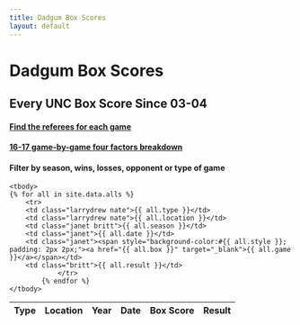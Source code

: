 ```yaml
---
title: Dadgum Box Scores
layout: default
---
```


# Dadgum Box Scores 

## Every UNC Box Score Since 03-04

#### [Find the referees for each game](/officials/)

#### [16-17 game-by-game four factors breakdown](/four-factors/)

#### Filter by season, wins, losses, opponent or type of game

<table id="example" class="display center" cellspacing="0" width="100%" table-layout="fixed">
	<thead>
         <tr> 
          <th class="larrydrew nate">Type</th>
          <th class="larrydrew nate">Location</th>
          <th class="janet britt">Year</th>
          <th class="janet">Date</th>
          <th class="janet" data-sortable="false">Box Score</th>
          <th class="janet britt">Result</th>
         </tr>
     </thead>

    <tbody>
	{% for all in site.data.alls %}
		<tr>
        <td class="larrydrew nate">{{ all.type }}</td>
        <td class="larrydrew nate">{{ all.location }}</td>
        <td class="janet britt">{{ all.season }}</td> 
        <td class="janet">{{ all.date }}</td> 
        <td class="janet"><span style="background-color:#{{ all.style }}; padding: 2px 2px;"><a href="{{ all.box }}" target="_blank">{{ all.game }}</a></span></td>
        <td class="britt">{{ all.result }}</td>
                </tr>
  			{% endfor %}
    </tbody>
</table>


